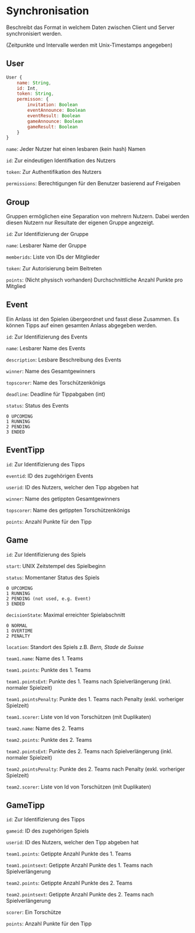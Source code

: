 # Synchronisation

Beschreibt das Format in welchem Daten zwischen Client und Server synchronisiert werden.

(Zeitpunkte und Intervalle werden mit Unix-Timestamps angegeben)

## User

```js
User {
    name: String,
    id: Int,
    token: String,
    permisson: {
        invitation: Boolean
        eventAnnounce: Boolean
        eventResult: Boolean
        gameAnnounce: Boolean
        gameResult: Boolean
    }
}
```

`name`: Jeder Nutzer hat einen lesbaren (kein hash) Namen

`id`: Zur eindeutigen Identifkation des Nutzers

`token`: Zur Authentifikation des Nutzers

`permissions`: Berechtigungen für den Benutzer basierend auf Freigaben


## Group

Gruppen ermöglichen eine Separation von mehrern Nutzern. Dabei werden diesen Nutzern nur Resultate der eigenen Gruppe angezeigt.

```id```: Zur Identifizierung der Gruppe

```name```: Lesbarer Name der Gruppe

```memberids```: Liste von IDs der Mitglieder

```token```: Zur Autorisierung beim Beitreten

```points```: (Nicht physisch vorhanden) Durchschnittliche Anzahl Punkte pro Mitglied

## Event

Ein Anlass ist den Spielen übergeordnet und fasst diese Zusammen. Es können Tipps auf einen gesamten Anlass abgegeben werden.

```id```: Zur Identifizierung des Events

```name```: Lesbarer Name des Events

```description```: Lesbare Beschreibung des Events

```winner```: Name des Gesamtgewinners

```topscorer```: Name des Torschützenkönigs

```deadline```: Deadline für Tippabgaben (int)

```status```: Status des Events

```
0 UPCOMING
1 RUNNING
2 PENDING
3 ENDED
```

## EventTipp

```id```: Zur Identifizierung des Tipps

```eventid```: ID des zugehörigen Events

```userid```: ID des Nutzers, welcher den Tipp abgeben hat

```winner```: Name des getippten Gesamtgewinners

```topscorer```: Name des getippten Torschützenkönigs

```points```: Anzahl Punkte für den Tipp

## Game

```id```: Zur Identifizierung des Spiels

```start```: UNIX Zeitstempel des Spielbeginn

```status```: Momentaner Status des Spiels

```
0 UPCOMING
1 RUNNING
2 PENDING (not used, e.g. Event)
3 ENDED
```

```decisionState```: Maximal erreichter Spielabschnitt

```
0 NORMAL
1 OVERTIME
2 PENALTY
```

```location```: Standort des Spiels z.B. *Bern, Stade de Suisse*

```team1.name```: Name des 1. Teams

```team1.points```: Punkte des 1. Teams

```team1.pointsExt```: Punkte des 1. Teams nach Spielverlängerung (inkl. normaler Spielzeit)

```team1.pointsPenalty```: Punkte des 1. Teams nach Penalty (exkl. vorheriger Spielzeit)

```team1.scorer```: Liste von Id von Torschützen (mit Duplikaten)

```team2.name```: Name des 2. Teams

```team2.points```: Punkte des 2. Teams

```team2.pointsExt```: Punkte des 2. Teams nach Spielverlängerung (inkl. normaler Spielzeit)

```team2.pointsPenalty```: Punkte des 2. Teams nach Penalty (exkl. vorheriger Spielzeit)

```team2.scorer```: Liste von Id von Torschützen (mit Duplikaten)

## GameTipp

```id```: Zur Identifizierung des Tipps

```gameid```: ID des zugehörigen Spiels

```userid```: ID des Nutzers, welcher den Tipp abgeben hat

```team1.points```: Getippte Anzahl Punkte des 1. Teams

```team1.pointsext```: Getippte Anzahl Punkte des 1. Teams nach Spielverlängerung

```team2.points```: Getippte Anzahl Punkte des 2. Teams

```team2.pointsext```: Getippte Anzahl Punkte des 2. Teams nach Spielverlängerung

```scorer```: Ein Torschütze

```points```: Anzahl Punkte für den Tipp

